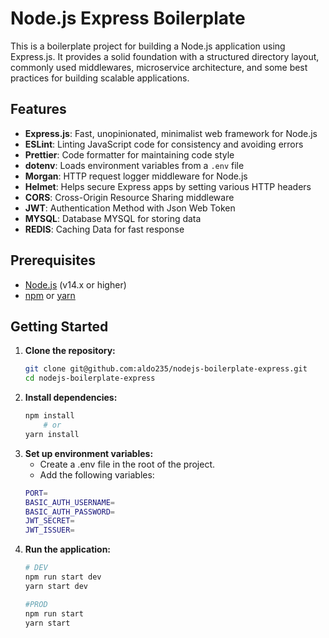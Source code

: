 # Node.js Express Boilerplate

This is a boilerplate project for building a Node.js application using Express.js. It provides a solid foundation with a structured directory layout, commonly used middlewares, microservice architecture, and some best practices for building scalable applications.

## Features

- **Express.js**: Fast, unopinionated, minimalist web framework for Node.js
- **ESLint**: Linting JavaScript code for consistency and avoiding errors
- **Prettier**: Code formatter for maintaining code style
- **dotenv**: Loads environment variables from a `.env` file
- **Morgan**: HTTP request logger middleware for Node.js
- **Helmet**: Helps secure Express apps by setting various HTTP headers
- **CORS**: Cross-Origin Resource Sharing middleware
- **JWT**: Authentication Method with Json Web Token
- **MYSQL**: Database MYSQL for storing data
- **REDIS**: Caching Data for fast response

## Prerequisites

- [Node.js](https://nodejs.org/) (v14.x or higher)
- [npm](https://www.npmjs.com/) or [yarn](https://yarnpkg.com/)

## Getting Started

1. **Clone the repository:**
   ```bash
   git clone git@github.com:aldo235/nodejs-boilerplate-express.git
   cd nodejs-boilerplate-express
   ```
2. **Install dependencies:**
    ```bash
    npm install
        # or
    yarn install
    ```
3. **Set up environment variables:**
    - Create a .env file in the root of the project.
    - Add the following variables:
    ```bash
    PORT=
    BASIC_AUTH_USERNAME=
    BASIC_AUTH_PASSWORD=
    JWT_SECRET=
    JWT_ISSUER=
    ```
4. **Run the application:**
    ```bash
    # DEV
    npm run start dev
    yarn start dev

    #PROD
    npm run start
    yarn start
    ```
